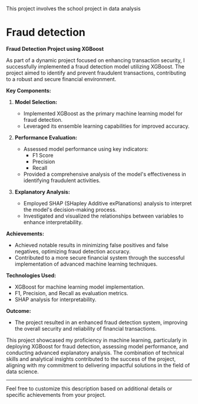 This project involves the school project in data analysis
# Fraud detection

**Fraud Detection Project using XGBoost**

As part of a dynamic project focused on enhancing transaction security, I successfully implemented a fraud detection model utilizing XGBoost. The project aimed to identify and prevent fraudulent transactions, contributing to a robust and secure financial environment.

**Key Components:**

1. **Model Selection:**
   - Implemented XGBoost as the primary machine learning model for fraud detection.
   - Leveraged its ensemble learning capabilities for improved accuracy.

2. **Performance Evaluation:**
   - Assessed model performance using key indicators:
     - F1 Score
     - Precision
     - Recall
   - Provided a comprehensive analysis of the model's effectiveness in identifying fraudulent activities.

3. **Explanatory Analysis:**
   - Employed SHAP (SHapley Additive exPlanations) analysis to interpret the model's decision-making process.
   - Investigated and visualized the relationships between variables to enhance interpretability.

**Achievements:**
   - Achieved notable results in minimizing false positives and false negatives, optimizing fraud detection accuracy.
   - Contributed to a more secure financial system through the successful implementation of advanced machine learning techniques.

**Technologies Used:**
   - XGBoost for machine learning model implementation.
   - F1, Precision, and Recall as evaluation metrics.
   - SHAP analysis for interpretability.

**Outcome:**
   - The project resulted in an enhanced fraud detection system, improving the overall security and reliability of financial transactions.

This project showcased my proficiency in machine learning, particularly in deploying XGBoost for fraud detection, assessing model performance, and conducting advanced explanatory analysis. The combination of technical skills and analytical insights contributed to the success of the project, aligning with my commitment to delivering impactful solutions in the field of data science.

---

Feel free to customize this description based on additional details or specific achievements from your project.
